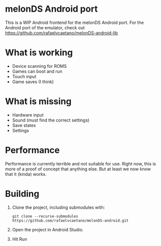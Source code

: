 # melonDS Android port
This is a WIP Android frontend for the melonDS Android port. For the Android port of the emulator, check out https://github.com/rafaelvcaetano/melonDS-android-lib

# What is working
*  Device scanning for ROMS
*  Games can boot and run
*  Touch input
*  Game saves (I think)

# What is missing
*  Hardware input
*  Sound (must find the correct settings)
*  Save states
*  Settings

# Performance
Performance is currently terrible and not suitable for use. Right now, this is more of a proof of concept that anything else. But at least we now know that it (kinda) works.

# Building
1.  Clone the project, including submodules with:
    
    `git clone --recurse-submodules https://github.com/rafaelvcaetano/melonDS-android.git`
2.  Open the project in Android Studio.
3.  Hit Run
